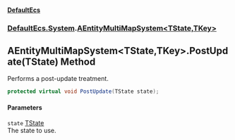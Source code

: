 #### [DefaultEcs](./index.md 'index')
### [DefaultEcs.System](./DefaultEcs-System.md 'DefaultEcs.System').[AEntityMultiMapSystem&lt;TState,TKey&gt;](./DefaultEcs-System-AEntityMultiMapSystem-TState_TKey-.md 'DefaultEcs.System.AEntityMultiMapSystem&lt;TState,TKey&gt;')
## AEntityMultiMapSystem&lt;TState,TKey&gt;.PostUpdate(TState) Method
Performs a post-update treatment.  
```csharp
protected virtual void PostUpdate(TState state);
```
#### Parameters
<a name='DefaultEcs-System-AEntityMultiMapSystem-TState_TKey--PostUpdate(TState)-state'></a>
`state` [TState](./DefaultEcs-System-AEntityMultiMapSystem-TState_TKey-.md#DefaultEcs-System-AEntityMultiMapSystem-TState_TKey--TState 'DefaultEcs.System.AEntityMultiMapSystem&lt;TState,TKey&gt;.TState')  
The state to use.  
  
